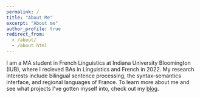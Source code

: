 ```yaml
---
permalink: /
title: "About Me"
excerpt: "About me"
author_profile: true
redirect_from: 
  - /about/
  - /about.html
---
```


I am a MA student in French Linguistics at Indiana University Bloomington (IUB), where I recieved BAs in Linguistics and French in 2022. My research interests include bilingual sentence processing, the syntax-semantics interface, and regional languages of France. To learn more about me and see what projects I've gotten myself into, check out my <a href="https://dmpope.github.io/year-archive/">blog</a>.

